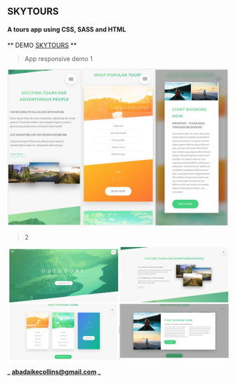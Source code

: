 ## SKYTOURS

#### A tours app using CSS, SASS and HTML

** DEMO [SKYTOURS](https://collins-skytours.netlify.app/) **

> App responsive demo
> 1

<img src="./img/demo2.jpg" alt="Project Sample" />

> 2

<img src="./img/demo1.jpg" alt="Project Sample" />

**_ abadaikecollins@gmail.com _**
